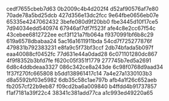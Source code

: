 cedf7655cbeb7d63
0b2009c4b4d202f4
d52af90576af7e80
70ade78a5bd25dcb
427d356e13dc2fcc
9e64fbe0656eb07e
65335e4247062432
3befe080d9f20bb0
fbe3445d10f17ce5
7d94034edd540974
67946af7df7f523f
afe4c8e2cc67f54c
43cebee6812722ee
ecf3f121a7fb064a
f9370991bf6b8c29
619a6578dbabaa24
5ac16a1611911bda
54cd7f725277876f
479831b792383231
e8fa9c5f73bf3ccf
2db74bfada5b097f
eaa40088cf0452fc
77d631e44a0dad28
6c071101280dc867
4f9f8352b3bfd7fe
f620c05f351f1779
277745b7ed5a2691
6d8c4ddbdeaa3327
086c342ce8a243de
6c98f0768d9aad34
1f37f270fc665808
b5dd138961417c14
7a4e27a1330103b3
d8a5592bf03e5982
6db35c58c1ae797b
afb4a1f26c652aeb
fb2057cf22b9eb87
f09cd2ba6a009840
b4ffdd4b91737857
f1af7181a39f22c4
38341c381add77ca
a1c993ed49220a65
